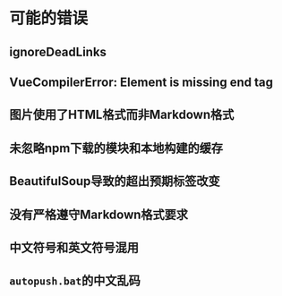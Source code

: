 # 可能的错误

## ignoreDeadLinks

## VueCompilerError: Element is missing end tag

## 图片使用了HTML格式而非Markdown格式

## 未忽略npm下载的模块和本地构建的缓存

## BeautifulSoup导致的超出预期标签改变

## 没有严格遵守Markdown格式要求

## 中文符号和英文符号混用

## `autopush.bat`的中文乱码
